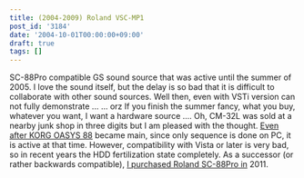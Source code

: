 ```yaml
---
title: (2004-2009) Roland VSC-MP1
post_id: '3184'
date: '2004-10-01T00:00:00+09:00'
draft: true
tags: []
---
```


SC-88Pro compatible GS sound source that was active until the summer of 2005. I love the sound itself, but the delay is so bad that it is difficult to collaborate with other sound sources. Well then, even with VSTi version can not fully demonstrate ... ... orz If you finish the summer fancy, what you buy, whatever you want, I want a hardware source .... Oh, CM-32L was sold at a nearby junk shop in three digits but I am pleased with the thought. [Even after KORG OASYS 88](https://danmaq.com/oasys88) became main, since only sequence is done on PC, it is active at that time. However, compatibility with Vista or later is very bad, so in recent years the HDD fertilization state completely. As a successor (or rather backwards compatible), [I purchased Roland SC-88Pro in](https://danmaq.com/sc-88pro) 2011.
